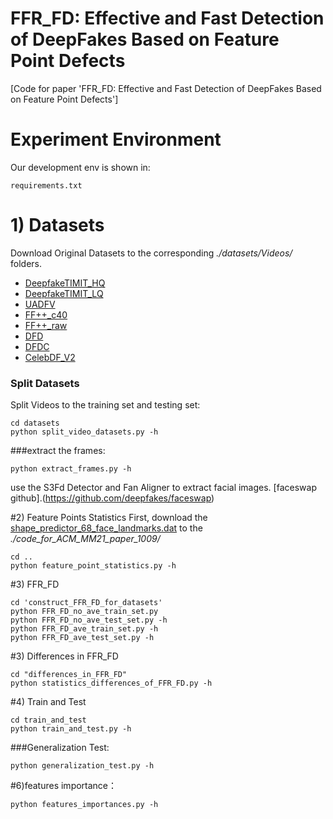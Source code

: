 # FFR_FD: Effective and Fast Detection of DeepFakes Based on Feature Point Defects

[Code for paper 'FFR_FD: Effective and Fast Detection of DeepFakes Based on Feature Point Defects']



#   Experiment Environment
Our development env is shown in:
```
requirements.txt
```


# 1) Datasets
Download Original Datasets to the corresponding *./datasets/Videos/* folders.
* [DeepfakeTIMIT_HQ](https://www.idiap.ch/dataset/deepfaketimit) 
* [DeepfakeTIMIT_LQ](https://www.idiap.ch/dataset/deepfaketimit) 
* [UADFV](https://github.com/danmohaha/WIFS2018_In_Ictu_Oculi) 
* [FF++_c40](https://github.com/ondyari/FaceForensics) 
* [FF++_raw](https://github.com/ondyari/FaceForensics) 
* [DFD](https://ai.googleblog.com/2019/09/contributing-data-to-deepfake-detection.html) 
* [DFDC](https://www.kaggle.com/c/deepfake-detection-challenge) 
* [CelebDF_V2](https://github.com/danmohaha/celeb-deepfakeforensics) 

### Split Datasets
Split Videos to the training set and testing set:
```
cd datasets
python split_video_datasets.py -h
```

###extract the frames:
```
python extract_frames.py -h
```

use the S3Fd Detector and Fan Aligner to extract facial images.
[faceswap github].(https://github.com/deepfakes/faceswap) 


#2) Feature Points Statistics
First, download the [shape_predictor_68_face_landmarks.dat](http://dlib.net/files/shape_predictor_68_face_landmarks.dat.bz2)
to the *./code_for_ACM_MM21_paper_1009/*

```
cd ..
python feature_point_statistics.py -h
```


#3) FFR_FD

```
cd 'construct_FFR_FD_for_datasets'
python FFR_FD_no_ave_train_set.py
python FFR_FD_no_ave_test_set.py -h
python FFR_FD_ave_train_set.py -h
python FFR_FD_ave_test_set.py -h 
```


#3) Differences in FFR_FD
```
cd "differences_in_FFR_FD"
python statistics_differences_of_FFR_FD.py -h
```


#4) Train and Test
```
cd train_and_test
python train_and_test.py -h
```

###Generalization Test:
```
python generalization_test.py -h
```

#6)features importance：
```
python features_importances.py -h
```
